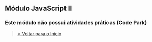 ## Módulo JavaScript II

### Este módulo não possui atividades práticas (Code Park)


> [< Voltar para o Início](../../README.md)